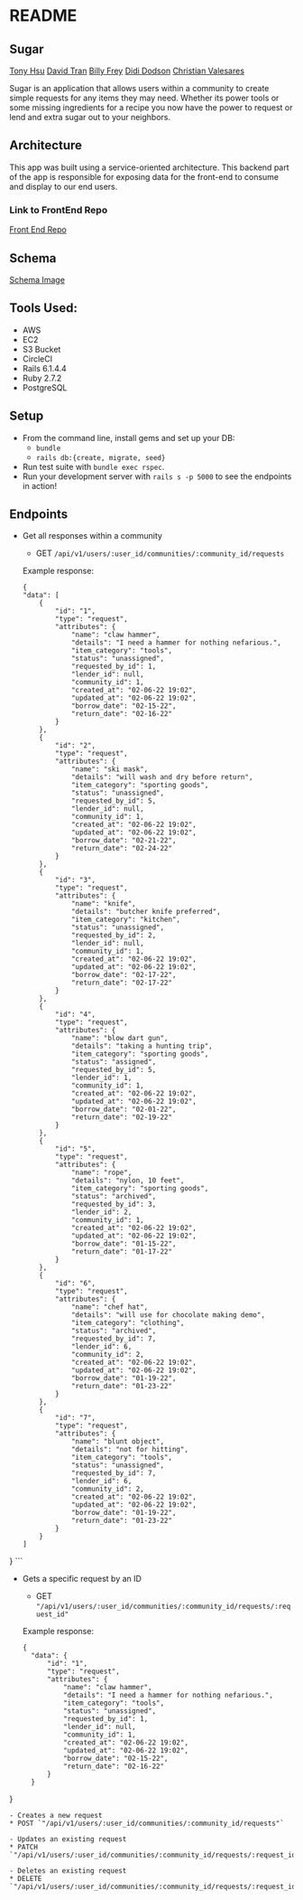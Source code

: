 # README

Sugar
-------------------------------------------
[Tony Hsu](https://github.com/tonydhsu)
[David Tran](https://github.com/isleofyou)
[Billy Frey](https://https://github.com/bfrey08)
[Didi Dodson](https://github.com/dididodson)
[Christian Valesares](https://github.com/cvalesares)

Sugar is an application that allows users within a community to create simple requests for any items they may need. Whether its power tools or some missing ingredients for a recipe you now have the power to request or lend and extra sugar out to your neighbors.  

## Architecture

This app was built using a service-oriented architecture. This backend part of the app is responsible for exposing data for the front-end to consume and display to our end users.
### Link to FrontEnd Repo
[Front End Repo](https://github.com/2108-Sugar/Sugar_FE)

## Schema
[Schema Image](https://imgur.com/a/UBgNZ3u)

## Tools Used:

- AWS
- EC2
- S3 Bucket
- CircleCI
- Rails 6.1.4.4
- Ruby 2.7.2
- PostgreSQL

## Setup

* From the command line, install gems and set up your DB:
    * `bundle`
    * `rails db:{create, migrate, seed}`
* Run test suite with `bundle exec rspec`.
* Run your development server with `rails s -p 5000` to see the endpoints in action!

## Endpoints
- Get all responses within a community
    *  GET `/api/v1/users/:user_id/communities/:community_id/requests`

    Example response:
    ```
    {
    "data": [
        {
            "id": "1",
            "type": "request",
            "attributes": {
                "name": "claw hammer",
                "details": "I need a hammer for nothing nefarious.",
                "item_category": "tools",
                "status": "unassigned",
                "requested_by_id": 1,
                "lender_id": null,
                "community_id": 1,
                "created_at": "02-06-22 19:02",
                "updated_at": "02-06-22 19:02",
                "borrow_date": "02-15-22",
                "return_date": "02-16-22"
            }
        },
        {
            "id": "2",
            "type": "request",
            "attributes": {
                "name": "ski mask",
                "details": "will wash and dry before return",
                "item_category": "sporting goods",
                "status": "unassigned",
                "requested_by_id": 5,
                "lender_id": null,
                "community_id": 1,
                "created_at": "02-06-22 19:02",
                "updated_at": "02-06-22 19:02",
                "borrow_date": "02-21-22",
                "return_date": "02-24-22"
            }
        },
        {
            "id": "3",
            "type": "request",
            "attributes": {
                "name": "knife",
                "details": "butcher knife preferred",
                "item_category": "kitchen",
                "status": "unassigned",
                "requested_by_id": 2,
                "lender_id": null,
                "community_id": 1,
                "created_at": "02-06-22 19:02",
                "updated_at": "02-06-22 19:02",
                "borrow_date": "02-17-22",
                "return_date": "02-17-22"
            }
        },
        {
            "id": "4",
            "type": "request",
            "attributes": {
                "name": "blow dart gun",
                "details": "taking a hunting trip",
                "item_category": "sporting goods",
                "status": "assigned",
                "requested_by_id": 5,
                "lender_id": 1,
                "community_id": 1,
                "created_at": "02-06-22 19:02",
                "updated_at": "02-06-22 19:02",
                "borrow_date": "02-01-22",
                "return_date": "02-19-22"
            }
        },
        {
            "id": "5",
            "type": "request",
            "attributes": {
                "name": "rope",
                "details": "nylon, 10 feet",
                "item_category": "sporting goods",
                "status": "archived",
                "requested_by_id": 3,
                "lender_id": 2,
                "community_id": 1,
                "created_at": "02-06-22 19:02",
                "updated_at": "02-06-22 19:02",
                "borrow_date": "01-15-22",
                "return_date": "01-17-22"
            }
        },
        {
            "id": "6",
            "type": "request",
            "attributes": {
                "name": "chef hat",
                "details": "will use for chocolate making demo",
                "item_category": "clothing",
                "status": "archived",
                "requested_by_id": 7,
                "lender_id": 6,
                "community_id": 2,
                "created_at": "02-06-22 19:02",
                "updated_at": "02-06-22 19:02",
                "borrow_date": "01-19-22",
                "return_date": "01-23-22"
            }
        },
        {
            "id": "7",
            "type": "request",
            "attributes": {
                "name": "blunt object",
                "details": "not for hitting",
                "item_category": "tools",
                "status": "unassigned",
                "requested_by_id": 7,
                "lender_id": 6,
                "community_id": 2,
                "created_at": "02-06-22 19:02",
                "updated_at": "02-06-22 19:02",
                "borrow_date": "01-19-22",
                "return_date": "01-23-22"
            }
        }
    ]
}
    ```
- Gets a specific request by an ID
  * GET `"/api/v1/users/:user_id/communities/:community_id/requests/:request_id"`

  Example response:
  ```
  {
    "data": {
        "id": "1",
        "type": "request",
        "attributes": {
            "name": "claw hammer",
            "details": "I need a hammer for nothing nefarious.",
            "item_category": "tools",
            "status": "unassigned",
            "requested_by_id": 1,
            "lender_id": null,
            "community_id": 1,
            "created_at": "02-06-22 19:02",
            "updated_at": "02-06-22 19:02",
            "borrow_date": "02-15-22",
            "return_date": "02-16-22"
        }
    }
}
  ```
- Creates a new request
  * POST `"/api/v1/users/:user_id/communities/:community_id/requests"`

- Updates an existing request
  * PATCH `"/api/v1/users/:user_id/communities/:community_id/requests/:request_id`

- Deletes an existing request
  * DELETE `"/api/v1/users/:user_id/communities/:community_id/requests/:request_id"`
